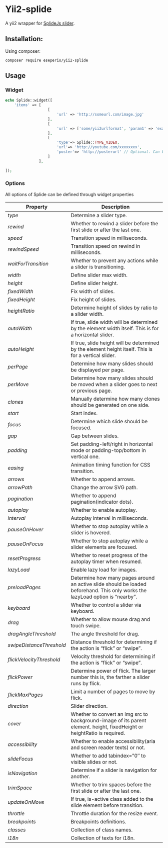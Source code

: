 # Yii2-splide
 
A yii2 wrapper for [SplideJs slider](https://github.com/Splidejs/splide).

## Installation:

Using composer:

`composer require eseperio/yii2-splide`


## Usage

### Widget

```PHP
echo Splide::widget([
    'items' => [
                   [
                       'url' => 'http://someurl.com/image.jpg'
                   ],
                   [
                       'url' => ['some/yii2urlformat', 'param1' => 'example']
                   ],
                   [
                       'type'=> Splide::TYPE_VIDEO,
                       'url'=> 'http://youtube.com/xxxxxxxx',
                       'poster'=> 'http://posterurl' // Optional. Can be in yii2 url format
                   ]
               ],
   
]);
```

### Options

All options of Splide can be defined through widget properties


|Property|Description|
|--------|-----------|
|*type*|Determine a slider type.|
|*rewind*|Whether to rewind a slider before the first slide or after the last one.|
|*speed*|Transition speed in milliseconds.|
|*rewindSpeed*|Transition speed on rewind in milliseconds.|
|*waitForTransition*|Whether to prevent any actions while a slider is transitioning.|
|*width*|Define slider max width.|
|*height*|Define slider height.|
|*fixedWidth*|Fix width of slides.|
|*fixedHeight*|Fix height of slides.|
|*heightRatio*|Determine height of slides by ratio to a slider width.|
|*autoWidth*|If true, slide width will be determined by the element width itself. This is for a horizontal slider.|
|*autoHeight*|If true, slide height will be determined by the element height itself. This is for a vertical slider.|
|*perPage*|Determine how many slides should be displayed per page.|
|*perMove*|Determine how many slides should be moved when a slider goes to next or previous page.|
|*clones*|Manually determine how many clones should be generated on one side.|
|*start*|Start index.|
|*focus*|Determine which slide should be focused.|
|*gap*|Gap between slides.|
|*padding*|Set padding-left/right in horizontal mode or padding-top/bottom in vertical one.|
|*easing*|Animation timing function for CSS transition.|
|*arrows*|Whether to append arrows.|
|*arrowPath*|Change the arrow SVG path.|
|*pagination*|Whether to append pagination(indicator dots).|
|*autoplay*|Whether to enable autoplay.|
|*interval*|Autoplay interval in milliseconds.|
|*pauseOnHover*|Whether to stop autoplay while a slider is hovered.|
|*pauseOnFocus*|Whether to stop autoplay while a slider elements are focused.|
|*resetProgress*|Whether to reset progress of the autoplay timer when resumed.|
|*lazyLoad*|Enable lazy load for images.|
|*preloadPages*|Determine how many pages around an active slide should be loaded beforehand. This only works the lazyLoad option is “nearby”.|
|*keyboard*|Whether to control a slider via keyboard.|
|*drag*|Whether to allow mouse drag and touch swipe.|
|*dragAngleThreshold*|The angle threshold for drag.|
|*swipeDistanceThreshold*|Distance threshold for determining if the action is “flick” or “swipe”.|
|*flickVelocityThreshold*|Velocity threshold for determining if the action is “flick” or “swipe”.|
|*flickPower*|Determine power of flick. The larger number this is, the farther a slider runs by flick.|
|*flickMaxPages*|Limit a number of pages to move by flick.|
|*direction*|Slider direction.|
|*cover*|Whether to convert an img src to background-image of its parent element. height, fixedHeight or heightRatio is required.|
|*accessibility*|Whether to enable accessibility(aria and screen reader texts) or not.|
|*slideFocus*|Whether to add tabindex=”0″ to visible slides or not.|
|*isNavigation*|Determine if a slider is navigation for another.|
|*trimSpace*|Whether to trim spaces before the first slide or after the last one.|
|*updateOnMove*|If true, is-active class added to the slide element before transition.|
|*throttle*|Throttle duration for the resize event.|
|*breakpoints*|Breakpoints definitions.|
|*classes*|Collection of class names.|
|*i18n*|Collection of texts for i18n.|
